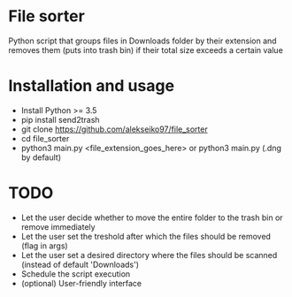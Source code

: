 # File sorter
Python script that groups files in Downloads folder by their extension and removes them (puts into trash bin) if their total size exceeds a certain value

# Installation and usage

* Install Python >= 3.5
* pip install send2trash
* git clone https://github.com/alekseiko97/file_sorter
* cd file_sorter
* python3 main.py <file_extension_goes_here> or python3 main.py (.dng by default)

# TODO
* Let the user decide whether to move the entire folder to the trash bin or remove immediately
* Let the user set the treshold after which the files should be removed (flag in args)
* Let the user set a desired directory where the files should be scanned (instead of default 'Downloads')
* Schedule the script execution
* (optional) User-friendly interface
